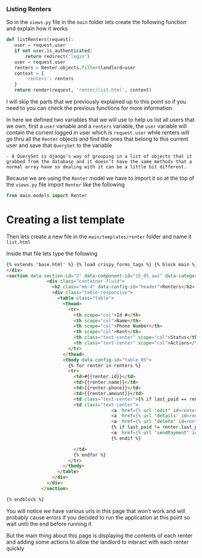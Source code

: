 ### Listing Renters

So in the `views.py` file in the `main` folder lets create the following function and explain how it works

```python
def listRenters(request):
   user = request.user
   if not user.is_authenticated:
       return redirect('login')
   user = request.user
   renters = Renter.objects.filter(landlord=user
   context = {
       'renters': renters
   }
   return render(request, 'renter/list.html', context)
```

I will skip the parts that we previously explained up to this point so if you need to you can check the previous functions for more information

In here we defined two variables that we will use to help us list all users that we own, first a `user` variable and a `renters` variable, the `user` variable will contain the current logged in user which is `request.user` while renters will go thru all the `Renter` objects and find the ones that belong to this current user and save that `QuerySet` to the variable

    - A QuerySet is django’s way of grouping in a list of objects that it grabbed from the database and it doesn’t have the same methods that a normal array have so dealing with it can be a little bit different.

Because we are using the `Renter` model we have to import it so at the top of the `views.py` file import `Renter` like the following

```python
from main.models import Renter
```

# Creating a list template

Then lets create a new file in the `main/templates/renter` folder and name it `list.html`

Inside that file lets type the following

```html
{% extends 'base.html' %} {% load crispy_forms_tags %} {% block main %}
</div>
<section data-section-id="2" data-component-id="15_05_awz" data-category="admin" class="py-4">
               <div class="container-fluid">
                 <h2 class="mb-4" data-config-id="header">Renters</h2>
                 <div class="table-responsive">
                   <table class="table">
                     <thead>
                       <tr>
                         <th scope="col">Id #</th>
                         <th scope="col">Name</th>
                         <th scope="col">Phone Number</th>
                         <th scope="col">Rent</th>
                         <th class="text-center" scope="col">Status</th>
                         <th class="text-center" scope="col">Actions</th>
                       </tr>
                     </thead>
                     <tbody data-config-id="table_05">
                       {% for renter in renters %}
                       <tr>
                         <td>#{{renter.id}}</td>
                         <td>{{renter.name}}</td>
                         <td>{{renter.phone}}</td>
                         <td>{{renter.amount}}</td>
                         <td class="text-center">{% if last_paid == renter.last_paid %}<span class="badge badge-success">Paid</span>{% else %}<span class="badge badge-danger">UnPaid</span>{% endif %}</td>
                         <td class="text-center">
                                       <a  href={% url 'edit' id=renter.id %} class="btn btn-primary"><i class="fa fa-edit"></i></a>
                                       <a  href={% url 'details' id=renter.id %} class="btn btn-secondary"><i class="fa fa-info-circle"></i></a>
                                       <a  href={% url 'delete' id=renter.id %} class="btn btn-danger"><i class="fa fa-trash"></i></a>
                                       {% if last_paid != renter.last_paid %}
                                       <a  href={% url 'sendPayment' id=renter.id %} class="btn btn-warning"><i class="fa fa-envelope"></i></a>
                                       {% endif %}

                         </td>
                         {% endfor %}
                       </tr>
                     </tbody>
                   </table>
                 </div>
               </div>
             </section>

{% endblock %}
```

You will notice we have various urls in this page that won’t work and will probably cause errors if you decided to run the application at this point so wait until the end before running it

But the main thing about this page is displaying the contents of each renter and adding some actions to allow the landlord to interact with each renter quickly
